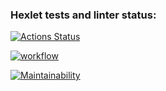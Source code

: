 ### Hexlet tests and linter status:
[![Actions Status](https://github.com/logos722/frontend-project-46/workflows/hexlet-check/badge.svg)](https://github.com/logos722/frontend-project-46/actions)

[![workflow](https://github.com/logos722/frontend-project-46/actions/workflows/github-actions-demo.yml/badge.svg)](https://github.com/logos722/frontend-project-46/actions/workflows/github-actions-demo.yml/badge.svg)

[![Maintainability](https://api.codeclimate.com/v1/badges/bfc652feacb865b7d965/maintainability)](https://codeclimate.com/github/logos722/frontend-project-46/maintainability)